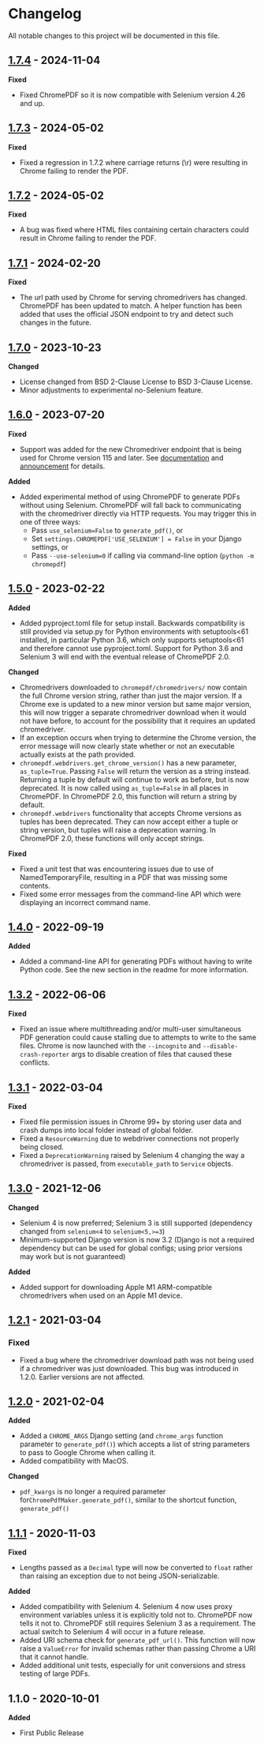 # Changelog

All notable changes to this project will be documented in this file.

## [1.7.4](https://github.com/imsweb/django-chromepdf/tree/1.7.4) - 2024-11-04

**Fixed**

- Fixed ChromePDF so it is now compatible with Selenium version 4.26 and up.

## [1.7.3](https://github.com/imsweb/django-chromepdf/tree/1.7.3) - 2024-05-02

**Fixed**

- Fixed a regression in 1.7.2 where carriage returns (\r) were resulting in Chrome failing to render the PDF.

## [1.7.2](https://github.com/imsweb/django-chromepdf/tree/1.7.2) - 2024-05-02

**Fixed**

- A bug was fixed where HTML files containing certain characters could result in Chrome failing to render the PDF.

## [1.7.1](https://github.com/imsweb/django-chromepdf/tree/1.7.1) - 2024-02-20

**Fixed**

- The url path used by Chrome for serving chromedrivers has changed. ChromePDF has been updated to match. A helper function has been added that uses the official JSON endpoint to try and detect such changes in the future.

## [1.7.0](https://github.com/imsweb/django-chromepdf/tree/1.7.0) - 2023-10-23

**Changed**

- License changed from BSD 2-Clause License to BSD 3-Clause License.
- Minor adjustments to experimental no-Selenium feature.

## [1.6.0](https://github.com/imsweb/django-chromepdf/tree/1.6.0) - 2023-07-20

**Fixed**

- Support was added for the new Chromedriver endpoint that is being used for Chrome version 115 and later. See [documentation](https://github.com/GoogleChromeLabs/chrome-for-testing) and [announcement](https://groups.google.com/g/chromedriver-users/c/clpipqvOGjE) for details.

**Added**

- Added experimental method of using ChromePDF to generate PDFs without using Selenium. ChromePDF will fall back to communicating with the chromedriver directly via HTTP requests. You may trigger this in one of three ways:
  - Pass `use_selenium=False` to `generate_pdf()`, or
  - Set `settings.CHROMEPDF['USE_SELENIUM'] = False` in your Django settings, or
  - Pass `--use-selenium=0` if calling via command-line option (`python -m chromepdf`)

## [1.5.0](https://github.com/imsweb/django-chromepdf/tree/1.5.0) - 2023-02-22

**Added**

- Added pyproject.toml file for setup install. Backwards compatibility is still provided via setup.py for Python environments with setuptools<61 installed, in particular Python 3.6, which only supports setuptools<61 and therefore cannot use pyproject.toml. Support for Python 3.6 and Selenium 3 will end with the eventual release of ChromePDF 2.0.

**Changed**

- Chromedrivers downloaded to `chromepdf/chromedrivers/` now contain the full Chrome version string, rather than just the major version. If a Chrome exe is updated to a new minor version but same major version, this will now trigger a separate chromedriver download when it would not have before, to account for the possibility that it requires an updated chromedriver.
- If an exception occurs when trying to determine the Chrome version, the error message will now clearly state whether or not an executable actually exists at the path provided.
- `chromepdf.webdrivers.get_chrome_version()` has a new parameter, `as_tuple=True`. Passing `False` will return the version as a string instead. Returning a tuple by default will continue to work as before, but is now deprecated. It is now called using `as_tuple=False` in all places in ChromePDF. In ChromePDF 2.0, this function will return a string by default.
- `chromepdf.webdrivers` functionality that accepts Chrome versions as tuples has been deprecated. They can now accept either a tuple or string version, but tuples will raise a deprecation warning. In ChromePDF 2.0, these functions will only accept strings.

**Fixed**

- Fixed a unit test that was encountering issues due to use of NamedTemporaryFile, resulting in a PDF that was missing some contents.
- Fixed some error messages from the command-line API which were displaying an incorrect command name.

## [1.4.0](https://github.com/imsweb/django-chromepdf/tree/1.4.0) - 2022-09-19

**Added**

- Added a command-line API for generating PDFs without having to write Python code. See the new section in the readme for more information.


## [1.3.2](https://github.com/imsweb/django-chromepdf/tree/1.3.2) - 2022-06-06

**Fixed**

- Fixed an issue where multithreading and/or multi-user simultaneous PDF generation could cause stalling due to attempts to write to the same files. Chrome is now launched with the `--incognito` and `--disable-crash-reporter` args to disable creation of files that caused these conflicts.


## [1.3.1](https://github.com/imsweb/django-chromepdf/tree/1.3.1) - 2022-03-04

**Fixed**

- Fixed file permission issues in Chrome 99+ by storing user data and crash dumps into local folder instead of global folder.
- Fixed a `ResourceWarning` due to webdriver connections not properly being closed.
- Fixed a `DeprecationWarning` raised by Selenium 4 changing the way a chromedriver is passed, from `executable_path` to `Service` objects.


## [1.3.0](https://github.com/imsweb/django-chromepdf/tree/1.3.0) - 2021-12-06

**Changed**

- Selenium 4 is now preferred; Selenium 3 is still supported (dependency changed from `selenium<4` to `selenium<5,>=3`)
- Minimum-supported Django version is now 3.2 (Django is not a required dependency but can be used for global configs; using prior versions may work but is not guaranteed)

**Added**

- Added support for downloading Apple M1 ARM-compatible chromedrivers when used on an Apple M1 device.


## [1.2.1](https://github.com/imsweb/django-chromepdf/tree/1.2.1) - 2021-03-04

### Fixed

- Fixed a bug where the chromedriver download path was not being used if a chromedriver was just downloaded. This bug was introduced in 1.2.0. Earlier versions are not affected.


## [1.2.0](https://github.com/imsweb/django-chromepdf/tree/1.2.0) - 2021-02-04

**Added**

- Added a `CHROME_ARGS` Django setting (and `chrome_args` function parameter to `generate_pdf()`) which accepts a list of string parameters to pass to Google Chrome when calling it.
- Added compatibility with MacOS.

**Changed**

- `pdf_kwargs` is no longer a required parameter for`ChromePdfMaker.generate_pdf()`, similar to the shortcut function, `generate_pdf()`


## [1.1.1](https://github.com/imsweb/django-chromepdf/tree/1.1.1) - 2020-11-03

**Fixed**

- Lengths passed as a `Decimal` type will now be converted to `float` rather than raising an exception due to not being JSON-serializable.

**Added**

- Added compatibility with Selenium 4. Selenium 4 now uses proxy environment variables unless it is explicitly told not to. ChromePDF now tells it not to. ChromePDF still requires Selenium 3 as a requirement. The actual switch to Selenium 4 will occur in a future release.
- Added URI schema check for `generate_pdf_url()`. This function will now raise a `ValueError` for invalid schemas rather than passing Chrome a URI that it cannot handle.
- Added additional unit tests, especially for unit conversions and stress testing of large PDFs.


## 1.1.0 - 2020-10-01

**Added**

- First Public Release

